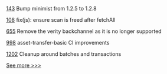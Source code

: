 
[143](https://github.com/hyperledger/iroha-javascript/pull/143) Bump minimist from 1.2.5 to 1.2.8

[108](https://github.com/hyperledger/aries-askar/pull/108) fix(js): ensure scan is freed after fetchAll

[655](https://github.com/hyperledger/aries-agent-test-harness/pull/655) Remove the verity backchannel as it is no longer supported

[998](https://github.com/hyperledger/fabric-samples/pull/998) asset-transfer-basic CI improvements

[1202](https://github.com/hyperledger/firefly/pull/1202) Cleanup around batches and transactions


[See more >>>](https://start-here.hyperledger.org/pull-requests)
